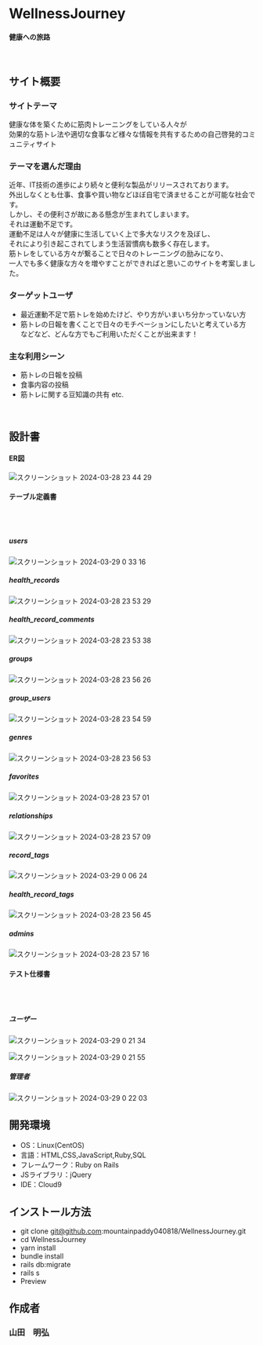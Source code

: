 # WellnessJourney
#### 健康への旅路
​
## サイト概要
### サイトテーマ
健康な体を築くために筋肉トレーニングをしている人々が<br>
効果的な筋トレ法や適切な食事など様々な情報を共有するための自己啓発的コミュニティサイト
​
### テーマを選んだ理由
近年、IT技術の進歩により続々と便利な製品がリリースされております。<br>
外出しなくとも仕事、食事や買い物などほぼ自宅で済ませることが可能な社会です。<br>
しかし、その便利さが故にある懸念が生まれてしまいます。<br>
それは運動不足です。<br>
運動不足は人々が健康に生活していく上で多大なリスクを及ぼし、<br>
それにより引き起こされてしまう生活習慣病も数多く存在します。<br>
筋トレをしている方々が繋ることで日々のトレーニングの励みになり、<br>
一人でも多く健康な方々を増やすことができればと思いこのサイトを考案しました。
​
### ターゲットユーザ
- 最近運動不足で筋トレを始めたけど、やり方がいまいち分かっていない方
- 筋トレの日報を書くことで日々のモチベーションにしたいと考えている方<br>
などなど、どんな方でもご利用いただくことが出来ます！
​
### 主な利用シーン
- 筋トレの日報を投稿
- 食事内容の投稿
- 筋トレに関する豆知識の共有 etc.

<!--## [WellnessJourney](https://wellnessjourney.xyz)-->
​
## 設計書

#### ER図<br>
![スクリーンショット 2024-03-28 23 44 29](https://github.com/mountainpaddy040818/WellnessJourney2/assets/153415348/ab92058c-c043-41ea-bd04-c57b019d4f9f)

#### テーブル定義書
<br><br>
##### users<br>
![スクリーンショット 2024-03-29 0 33 16](https://github.com/mountainpaddy040818/WellnessJourney2/assets/153415348/5f798c03-f864-4885-9448-84284094a48d)

##### health_records<br>
![スクリーンショット 2024-03-28 23 53 29](https://github.com/mountainpaddy040818/WellnessJourney2/assets/153415348/8c0b3c2c-8e17-4028-bc42-a03c27166dfb)

##### health_record_comments<br>
![スクリーンショット 2024-03-28 23 53 38](https://github.com/mountainpaddy040818/WellnessJourney2/assets/153415348/c2000d91-70a9-4f6a-abf4-7dcfec2a1693)

##### groups<br>
![スクリーンショット 2024-03-28 23 56 26](https://github.com/mountainpaddy040818/WellnessJourney2/assets/153415348/4b401729-6c34-4754-83e2-0ea29df54a11)

##### group_users<br>
![スクリーンショット 2024-03-28 23 54 59](https://github.com/mountainpaddy040818/WellnessJourney2/assets/153415348/2b509f49-1d9d-4f87-95dc-9a0ce697a3ad)

##### genres<br>
![スクリーンショット 2024-03-28 23 56 53](https://github.com/mountainpaddy040818/WellnessJourney2/assets/153415348/253c3029-72ce-422c-9783-9c8b7280fe06)

##### favorites<br>
![スクリーンショット 2024-03-28 23 57 01](https://github.com/mountainpaddy040818/WellnessJourney2/assets/153415348/55a06ff8-b55a-4f86-8f95-8228ce479a5f)

##### relationships<br>
​![スクリーンショット 2024-03-28 23 57 09](https://github.com/mountainpaddy040818/WellnessJourney2/assets/153415348/f0c9d884-9889-43a5-bf32-303582d47ff4)

##### record_tags<br>
![スクリーンショット 2024-03-29 0 06 24](https://github.com/mountainpaddy040818/WellnessJourney2/assets/153415348/91a67597-aeda-48da-8e83-593663f783b1)

##### health_record_tags<br>
![スクリーンショット 2024-03-28 23 56 45](https://github.com/mountainpaddy040818/WellnessJourney2/assets/153415348/c63686d7-c971-4b27-801e-8069afdcb52c)

##### admins<br>
![スクリーンショット 2024-03-28 23 57 16](https://github.com/mountainpaddy040818/WellnessJourney2/assets/153415348/eb69ebea-9811-4cf5-ba3e-c9a745843d3a)

#### テスト仕様書
<br><br>
##### ユーザー<br>

![スクリーンショット 2024-03-29 0 21 34](https://github.com/mountainpaddy040818/WellnessJourney2/assets/153415348/9bc18553-7a79-4812-9a59-adaa94df4740)

![スクリーンショット 2024-03-29 0 21 55](https://github.com/mountainpaddy040818/WellnessJourney2/assets/153415348/f85636f6-d458-444a-bd20-0811f55ad5ff)

##### 管理者<br>
![スクリーンショット 2024-03-29 0 22 03](https://github.com/mountainpaddy040818/WellnessJourney2/assets/153415348/aaffad5d-fb44-4334-8b3a-45d4278b462f)


## 開発環境
- OS：Linux(CentOS)
- 言語：HTML,CSS,JavaScript,Ruby,SQL
- フレームワーク：Ruby on Rails
- JSライブラリ：jQuery
- IDE：Cloud9

## インストール方法
- git clone git@github.com:mountainpaddy040818/WellnessJourney.git
- cd WellnessJourney
- yarn install
- bundle install
- rails db:migrate
- rails s
- Preview

## 作成者
### 山田　明弘

